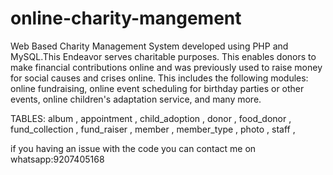 # online-charity-mangement

Web Based Charity Management System developed using PHP and MySQL.This Endeavor serves charitable purposes. This enables donors to make financial contributions online and was previously used to raise money for social causes and crises online. This includes the following modules: online fundraising, online event scheduling for birthday parties or other events, online children's adaptation service, and many more.

TABLES: album ,
appointment , 
child_adoption , 
donor ,
food_donor ,
fund_collection , 
fund_raiser ,
member , 
member_type ,
photo ,
staff ,

if you having an issue with the code you can contact me on whatsapp:9207405168
